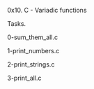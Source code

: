 0x10. C - Variadic functions



Tasks.

0-sum_them_all.c

1-print_numbers.c

2-print_strings.c

3-print_all.c
